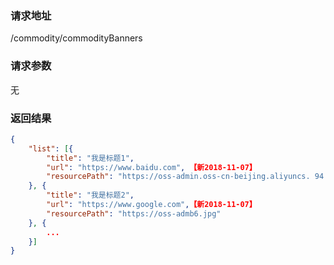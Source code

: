 ### 请求地址

/commodity/commodityBanners

### 请求参数
 
无

### 返回结果

```json
{
    "list": [{
        "title": "我是标题1",
        "url": "https://www.baidu.com", 【新2018-11-07】
        "resourcePath": "https://oss-admin.oss-cn-beijing.aliyuncs. 94.jpg"
    }, {
        "title": "我是标题2",
        "url": "https://www.google.com",【新2018-11-07】
        "resourcePath": "https://oss-admb6.jpg"
    }, {
        ...
    }]
}
```
